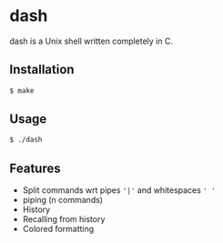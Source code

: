 # dash
dash is a Unix shell written completely in C.

## Installation
```bash
$ make
```

## Usage
```bash
$ ./dash
```

## Features
- Split commands wrt pipes `'|'` and whitespaces `' '`
- piping (n commands)
- History
- Recalling from history
- Colored formatting

